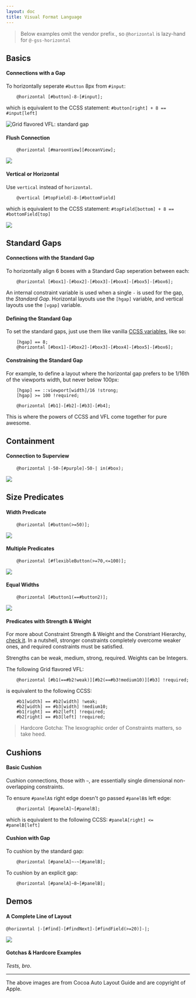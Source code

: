 ```yaml
---
layout: doc
title: Visual Format Language
---
```

> Below examples omit the vendor prefix., so `@horizontal` is lazy-hand for `@-gss-horizontal`

## Basics

#### Connections with a Gap

To horizontally seperate `#button` 8px from `#input`:

```
    @horizontal [#button]-8-[#input];
```

which is equivalent to the CCSS statement: `#button[right] + 8 == #input[left]`

![Grid flavored VFL: standard gap](http://developer.apple.com/library/ios/documentation/UserExperience/Conceptual/AutolayoutPG/Art/standardSpace.png)

#### Flush Connection

```
    @horizontal [#maroonView][#oceanView];
```

![](http://developer.apple.com/library/ios/documentation/UserExperience/Conceptual/AutolayoutPG/Art/flushViews.png)

#### Vertical or Horizontal

Use `vertical` instead of `horizontal`.

```
    @vertical [#topField]-8-[#bottomField]
```

which is equivalent to the CCSS statement: `#topField[bottom] + 8 == #bottomField[top]`

![](http://developer.apple.com/library/ios/documentation/UserExperience/Conceptual/AutolayoutPG/Art/verticalLayout.png)

## Standard Gaps

#### Connections with the Standard Gap

To horizontally align 6 boxes with a Standard Gap seperation between each:

```
    @horizontal [#box1]-[#box2]-[#box3]-[#box4]-[#box5]-[#box6];
```

An internal constraint variable is used when a single `-` is used for the gap, the *Standard Gap*.  Horizontal layouts use the `[hgap]` variable, and vertical layouts use the `[vgap]` variable.

#### Defining the Standard Gap

To set the standard gaps, just use them like vanilla [CCSS variables](), like so:

```
    [hgap] == 8;
    @horizontal [#box1]-[#box2]-[#box3]-[#box4]-[#box5]-[#box6];
```

#### Constraining the Standard Gap

For example, to define a layout where the horizontal gap prefers to be 1/16th of the viewports width, but never below 100px:

```
    [hgap] == ::viewport[width]/16 !strong;
    [hgap] >= 100 !required;

    @horizontal [#b1]-[#b2]-[#b3]-[#b4];
```

This is where the powers of CCSS and VFL come together for pure awesome.

## Containment

#### Connection to Superview

```
    @horizontal |-50-[#purple]-50-| in(#box);
```

![](http://developer.apple.com/library/ios/documentation/UserExperience/Conceptual/AutolayoutPG/Art/connectionToSuperview.png)

## Size Predicates

#### Width Predicate

```
    @horizontal [#button(>=50)];
```

![](http://developer.apple.com/library/ios/documentation/UserExperience/Conceptual/AutolayoutPG/Art/widthConstraint.png)

#### Multiple Predicates

```
    @horizontal [#flexibleButton(>=70,<=100)];
```

![](http://developer.apple.com/library/ios/documentation/UserExperience/Conceptual/AutolayoutPG/Art/multiplePredicates.png)

#### Equal Widths

```
    @horizontal [#button1(==#button2)];
```

![](http://developer.apple.com/library/ios/documentation/UserExperience/Conceptual/AutolayoutPG/Art/equalWidths.png)

#### Predicates with Strength & Weight

For more about Constraint Strength & Weight and the Constriant Hierarchy, [check it]().  In a nutshell, stronger constraints completely overcome weaker ones, and required constraints must be satisfied.

Strengths can be weak, medium, strong, required.  Weights can be Integers.

The following Grid flavored VFL:

```
    @horizontal [#b1(==#b2!weak)][#b2(==#b3!medium10)][#b3] !required;
```

is equivalent to the following CCSS:

```
    #b1[width] == #b2[width] !weak;
    #b2[width] == #b3[width] !medium10;
    #b1[right] == #b2[left] !required;
    #b2[right] == #b3[left] !required;
```

> Hardcore Gotcha: The lexographic order of Constraints matters, so take heed.

## Cushions

#### Basic Cushion

Cushion connections, those with `~`, are essentially single dimensional non-overlapping constraints.

To ensure `#panelA`s right edge doesn't go passed `#panelB`s left edge:

```
    @horizontal [#panelA]~[#panelB];
```

which is equivalent to the following CCSS: `#panelA[right] <= #panelB[left]`

#### Cushion with Gap

To cushion by the standard gap:

```
    @horizontal [#panelA]~-~[#panelB];
```

To cushion by an explicit gap:

```
    @horizontal [#panelA]~8~[#panelB];
```

## Demos

#### A Complete Line of Layout

```
@horizontal |-[#find]-[#findNext]-[#findField(>=20)]-|;
```

![](http://developer.apple.com/library/ios/documentation/UserExperience/Conceptual/AutolayoutPG/Art/completeLayout.png)


#### Gotchas & Hardcore Examples

*Tests, bro*.  

----------------------

The above images are from Cocoa Auto Layout Guide and are copyright of Apple.
